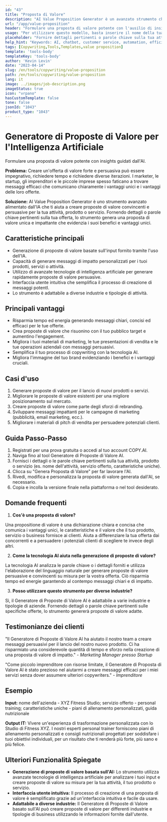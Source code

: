 ```yaml
---
id: "43"
title: "Proposta di Valore"
description: "AI Value Proposition Generator è un avanzato strumento che utilizza l'intelligenza artificiale per creare proposte di valore convincenti e persuasive per la tua attività, prodotto o servizio. Ti aiuta a risparmiare tempo ed energie generando messaggi chiari, concisi ed efficaci che evidenziano i benefici unici e i vantaggi di ciò che stai offrendo."
url: "/app/value-proposition"
header: "Formulare una proposta di valore potente con l'ausilio di insights guidati dall'AI."
usage: "Per utilizzare questo modello, basta inserire il nome della tua attività, del tuo prodotto o del tuo servizio, le parole chiave o le caratteristiche principali. Questo strumento genererà quindi una proposta di valore unica e incisiva basata sulle tue informazioni."
placeholder: "Fornire dettagli pertinenti o parole chiave sulla tua attività commerciale, prodotto o servizio, ad esempio il nome dell'azienda come 'XYZ Fitness Studio', il servizio offerto come 'personal training', o caratteristiche uniche come 'piani di allenamento personalizzati', 'guida nutrizionale', ecc."
help_hint: "Keywords: AI, chatbot, customer service, automation, efficiency."
tags: [Copywriting,Tools,Templates,value proposition]
template: 'tools-body'
templateKey: 'tools-body'
author: 'Kevin Levin'
date: "2023-04-14"
slug: /en/tools/copywriting/value-proposition
path: /en/tools/copywriting/value-proposition
lang: it
image: ../images/job-description.png
imageStatus: true
icon: "vrpano"
hasCustomTemplate: false
tone: false
jsonId: "1043"
product_type: "1043"
---
```

# Generatore di Proposte di Valore per l'Intelligenza Artificiale

Formulare una proposta di valore potente con insights guidati dall'AI.

**Problema:** Creare un'offerta di valore forte e persuasiva può essere impegnativo, richiedere tempo e richiedere diverse iterazioni. I marketer, le startup, gli imprenditori e le piccole imprese spesso faticano a trovare messaggi efficaci che comunicano chiaramente i vantaggi unici e i vantaggi delle loro offerte.

**Soluzione:** AI Value Proposition Generator è uno strumento avanzato alimentato dall'IA che ti aiuta a creare proposte di valore convincenti e persuasive per la tua attività, prodotto o servizio. Fornendo dettagli o parole chiave pertinenti sulla tua offerta, lo strumento genera una proposta di valore unica e impattante che evidenzia i suoi benefici e vantaggi unici.

## Caratteristiche principali

- Generazione di proposte di valore basate sull'input fornito tramite l'uso dell'IA.
- Capacità di generare messaggi di impatto personalizzati per i tuoi prodotti, servizi o attività.
- Utilizzo di avanzate tecnologie di intelligenza artificiale per generare rapidamente proposte di valore persuasive.
- Interfaccia utente intuitiva che semplifica il processo di creazione di messaggi potentI.
- Lo strumento è adattabile a diverse industrie e tipologie di attività.

## Principali vantaggi

- Risparmia tempo ed energia generando messaggi chiari, concisi ed efficaci per le tue offerte.
- Crea proposte di valore che risuonino con il tuo pubblico target e aumentino l'engagement.
- Migliora i tuoi materiali di marketing, le tue presentazioni di vendita e le tue operazioni aziendali con messaggi persuasivi.
- Semplifica il tuo processo di copywriting con la tecnologia AI.
- Migliora l'immagine del tuo brand evidenziando i benefici e i vantaggi cruciali.

## Casi d'uso

1. Generare proposte di valore per il lancio di nuovi prodotti o servizi.
2. Migliorare le proposte di valore esistenti per una migliore posizionamento sul mercato.
3. Creare proposte di valore come parte degli sforzi di rebranding.
4. Sviluppare messaggi impattanti per le campagne di marketing (pubblicità, email marketing, ecc.).
5. Migliorare i materiali di pitch di vendita per persuadere potenziali clienti.

## Guida Passo-Passo

1. Registrati per una prova gratuita o accedi al tuo account COPY.AI.
2. Naviga fino al tool Generatore di Proposte di Valore AI.
3. Fornisci i dettagli o le parole chiave pertinenti sulla tua attività, prodotto o servizio (es. nome dell'attività, servizio offerto, caratteristiche uniche).
4. Clicca su "Genera Proposta di Valore" per far lavorare l'AI.
5. Rivedi, modifica e personalizza la proposta di valore generata dall'AI, se necessario.
6. Copia e incolla la versione finale nella piattaforma o nel tool desiderato.

## Domande frequenti

1. **Cos'è una proposta di valore?**

Una propositione di valore è una dichiarazione chiara e concisa che comunica i vantaggi unici, le caratteristiche e il valore che il tuo prodotto, servizio o business fornisce ai clienti. Aiuta a differenziare la tua offerta dai concorrenti e a persuadere i potenziali clienti di scegliere te invece degli altri.

2. **Come la tecnologia AI aiuta nella generazione di proposte di valore?**

La tecnologia AI analizza le parole chiave o i dettagli forniti e utilizza l'elaborazione del linguaggio naturale per generare proposte di valore persuasive e convincenti su misura per la vostra offerta. Ciò risparmia tempo ed energie garantendo al contempo messaggi chiari e di impatto.

3. **Posso utilizzare questo strumento per diverse industrie?**

Sì, il Generatore di Proposte di Valore AI è adattabile a varie industrie e tipologie di aziende. Fornendo dettagli o parole chiave pertinenti sulle specifiche offerte, lo strumento genererà proposte di valore adatte.

## Testimonianze dei clienti

"Il Generatore di Proposte di Valore AI ha aiutato il nostro team a creare messaggi persuasivi per il lancio del nostro nuovo prodotto. Ci ha risparmiato una considerevole quantità di tempo e sforzo nella creazione di una proposta di valore di impatto." - *Marketing Manager presso Startup*

"Come piccolo imprenditore con risorse limitate, il Generatore di Proposta di Valore AI è stato prezioso nel aiutarmi a creare messaggi efficaci per i miei servizi senza dover assumere ulteriori copywriters." - *Imprenditore*

## Esempio

**Input:** nome dell'azienda - XYZ Fitness Studio; servizio offerto - personal training; caratteristiche uniche - piani di allenamento personalizzati, guida nutrizionale

**Output IT:** Vivere un'esperienza di trasformazione personalizzata con lo Studio di Fitness XYZ. I nostri esperti personal trainer forniscono piani di allenamento personalizzati e consigli nutrizionali progettati per soddisfare i tuoi obiettivi individuali, per un risultato che ti renderà più forte, più sano e più felice.

## Ulteriori Funzionalità Spiegate

- **Generazione di proposte di valore basata sull'AI:** Lo strumento utilizza avanzate tecnologie di intelligenza artificiale per analizzare i tuoi input e creare proposte di valore su misura per la tua attività, il tuo prodotto o servizio.
- **Interfaccia utente intuitiva:** Il processo di creazione di una proposta di valore è semplificato grazie ad un'interfaccia intuitiva e facile da usare.
- **Adattabile a diverse industrie:** Il Generatore di Proposte di Valore basato sull'AI può creare proposte di valore per differenti industrie e tipologie di business utilizzando le informazioni fornite dall'utente.
